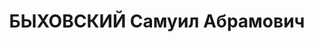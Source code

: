 ---
title: БЫХОВСКИЙ Самуил Абрамович
description: "Род. в 1900, Черниговская губ., еврей, обр.: среднее, искл. из ВКП(б)\
  \ в 1924 г. Проживал: Москва, Новосущевская ул., д. 25, кв. 10. Без определенного\
  \ места работы. \n  Арестован 08.07.1937. Обв. в подготовке терактов против руководителей\
  \ ВКП(б) и советского правительства и участии в к.-р. диверсионной организации.\
  \ Приговор: ВК ВС СССР, 05.11.1937 – ВМН. Расстрелян 05.11.1937, г.Москва. \n  Реабилитирован\
  \ ГВП РФ 14.02.1992"
---